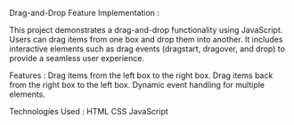 Drag-and-Drop Feature Implementation :

This project demonstrates a drag-and-drop functionality using JavaScript. Users can drag items from one box and drop them into another. 
It includes interactive elements such as drag events (dragstart, dragover, and drop) to provide a seamless user experience.

Features :
Drag items from the left box to the right box.
Drag items back from the right box to the left box.
Dynamic event handling for multiple elements.

Technologies Used :
HTML
CSS
JavaScript

